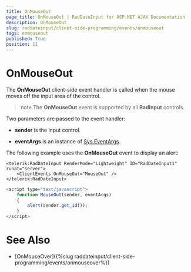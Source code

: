 ```yaml
---
title: OnMouseOut
page_title: OnMouseOut | RadDateInput for ASP.NET AJAX Documentation
description: OnMouseOut
slug: raddateinput/client-side-programming/events/onmouseout
tags: onmouseout
published: True
position: 11
---
```


# OnMouseOut





The **OnMouseOut** client-side event handler is called when the mouse moves off the input area of the control.

>note The **OnMouseOut** event is supported by all **RadInput** controls.
>


Two parameters are passed to the event handler:

* **sender** is the input control.

* **eventArgs** is an instance of [Sys.EventArgs](https://www.asp.net/AJAX/Documentation/Live/ClientReference/Sys/EventArgsClass/default.aspx).

The following example uses the **OnMouseOut** event to display an alert:

````ASPNET
<telerik:RadDateInput RenderMode="Lightweight" ID="RadDateInput1" runat="server">
	<ClientEvents OnMouseOut="MouseOut" />
</telerik:RadDateInput>
````



````JavaScript
<script type="text/javascript">
	function MouseOut(sender, eventArgs)
	{
		alert(sender.get_id());
	}
</script>
````



# See Also

 * [OnMouseOver]({%slug raddateinput/client-side-programming/events/onmouseover%})
